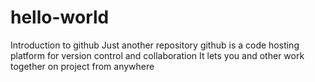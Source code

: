 # hello-world
Introduction to github
Just another repository 
github is a code hosting platform for version control and collaboration
It lets you and other work together on project from anywhere
